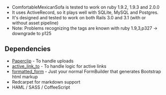 * ComfortableMexicanSofa is tested to work on ruby 1.9.2, 1.9.3 and 2.0.0
* It uses ActiveRecord, so it plays well with SQLite, MySQL and Postgres.
* It's designed and tested to work on both Rails 3.0 and 3.1 (with or without asset pipeline)
* Note: Problems recognizing the tags are known with ruby 1.9,3,p327 -> downgrade to p125

## Dependencies

* [Paperclip](https://github.com/thoughtbot/paperclip) - To handle uploads
* [active_link_to](https://github.com/twg/active_link_to) - To handle logic for active links
* [formatted_form](https://github.com/twg/formatted_form) - Just your normal FormBuilder that generates Bootstrap html markup
* Redcarpet for markdown support
* HAML / SASS / CoffeeScript
